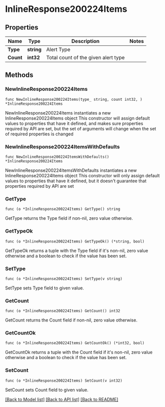 # InlineResponse200224Items

## Properties

Name | Type | Description | Notes
------------ | ------------- | ------------- | -------------
**Type** | **string** | Alert Type | 
**Count** | **int32** | Total count of the given alert type | 

## Methods

### NewInlineResponse200224Items

`func NewInlineResponse200224Items(type_ string, count int32, ) *InlineResponse200224Items`

NewInlineResponse200224Items instantiates a new InlineResponse200224Items object
This constructor will assign default values to properties that have it defined,
and makes sure properties required by API are set, but the set of arguments
will change when the set of required properties is changed

### NewInlineResponse200224ItemsWithDefaults

`func NewInlineResponse200224ItemsWithDefaults() *InlineResponse200224Items`

NewInlineResponse200224ItemsWithDefaults instantiates a new InlineResponse200224Items object
This constructor will only assign default values to properties that have it defined,
but it doesn't guarantee that properties required by API are set

### GetType

`func (o *InlineResponse200224Items) GetType() string`

GetType returns the Type field if non-nil, zero value otherwise.

### GetTypeOk

`func (o *InlineResponse200224Items) GetTypeOk() (*string, bool)`

GetTypeOk returns a tuple with the Type field if it's non-nil, zero value otherwise
and a boolean to check if the value has been set.

### SetType

`func (o *InlineResponse200224Items) SetType(v string)`

SetType sets Type field to given value.


### GetCount

`func (o *InlineResponse200224Items) GetCount() int32`

GetCount returns the Count field if non-nil, zero value otherwise.

### GetCountOk

`func (o *InlineResponse200224Items) GetCountOk() (*int32, bool)`

GetCountOk returns a tuple with the Count field if it's non-nil, zero value otherwise
and a boolean to check if the value has been set.

### SetCount

`func (o *InlineResponse200224Items) SetCount(v int32)`

SetCount sets Count field to given value.



[[Back to Model list]](../README.md#documentation-for-models) [[Back to API list]](../README.md#documentation-for-api-endpoints) [[Back to README]](../README.md)


